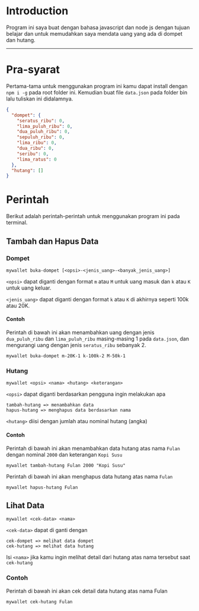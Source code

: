 # Introduction

Program ini saya buat dengan bahasa javascript dan node js dengan tujuan belajar dan untuk memudahkan saya mendata uang yang ada di dompet dan hutang.

---

# Pra-syarat

Pertama-tama untuk menggunakan program ini kamu dapat install dengan `npm i -g` pada root folder ini. Kemudian buat file `data.json` pada folder bin lalu tuliskan ini didalamnya.

```json
{
  "dompet": {
    "seratus_ribu": 0,
    "lima_puluh_ribu": 0,
    "dua_puluh_ribu": 0,
    "sepuluh_ribu": 0,
    "lima_ribu": 0,
    "dua_ribu": 0,
    "seribu": 0,
    "lima_ratus": 0
  },
  "hutang": []
}
```

# Perintah

Berikut adalah perintah-perintah untuk menggunakan program ini pada terminal.

## Tambah dan Hapus Data

### Dompet

```
mywallet buka-dompet [<opsi>-<jenis_uang>-<banyak_jenis_uang>]
```

`<opsi>` dapat diganti dengan format `m` atau `M` untuk uang masuk dan `k` atau `K` untuk uang keluar.

`<jenis_uang>` dapat diganti dengan format `k` atau `K` di akhirnya seperti 100k atau 20K.

#### Contoh

Perintah di bawah ini akan menambahkan uang dengan jenis `dua_puluh_ribu` dan `lima_puluh_ribu` masing-masing 1 pada `data.json`, dan mengurangi uang dengan jenis `seratus_ribu` sebanyak 2.

```
mywallet buka-dompet m-20K-1 k-100k-2 M-50k-1
```

### Hutang

```
mywallet <opsi> <nama> <hutang> <keterangan>
```

`<opsi>` dapat diganti berdasarkan pengguna ingin melakukan apa

```
tambah-hutang => menambahkan data
hapus-hutang => menghapus data berdasarkan nama
```

`<hutang>` diisi dengan jumlah atau nominal hutang (angka)

#### Contoh

Perintah di bawah ini akan menambahkan data hutang atas nama `Fulan` dengan nominal `2000` dan keterangan `Kopi Susu`

```
mywallet tambah-hutang Fulan 2000 "Kopi Susu"
```

Perintah di bawah ini akan menghapus data hutang atas nama `Fulan`

```
mywallet hapus-hutang Fulan
```

## Lihat Data

```
mywallet <cek-data> <nama>
```

`<cek-data>` dapat di ganti dengan

```
cek-dompet => melihat data dompet
cek-hutang => melihat data hutang
```

Isi `<nama>` jika kamu ingin melihat detail dari hutang atas nama tersebut saat `cek-hutang`

### Contoh

Perintah di bawah ini akan cek detail data hutang atas nama Fulan

```
mywallet cek-hutang Fulan
```
